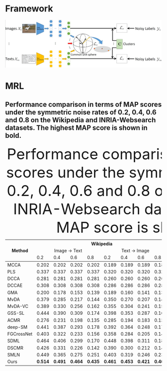 # Framework

![MRL](MRL_Framework.jpg)


# MRL
## Performance comparison in terms of MAP scores under the symmetric noise rates of 0.2, 0.4, 0.6 and 0.8 on the Wikipedia and INRIA-Websearch datasets. The highest MAP score is shown in **bold**.
<table>
<caption>
  <font size=30>Performance comparison in terms of MAP scores under the symmetric noise rates of 0.2, 0.4, 0.6 and 0.8 on the Wikipedia and INRIA-Websearch datasets. The highest MAP score is shown in <b>bold</b></font>.
</caption>
<thead>
  <tr>
    <th class="tg-0pky" rowspan="3", align="center">Method</th>
    <th class="tg-c3ow" colspan="8", align="center">Wikipedia</th>
    <th class="tg-c3ow" colspan="8", align="center">INRIA-Websearch</th>
  </tr>
  <tr>
    <td class="tg-c3ow" colspan="4", align="center">Image → Text</td>
    <td class="tg-c3ow" colspan="4", align="center">Text → Image</td>
    <td class="tg-c3ow" colspan="4", align="center">Image → Text</td>
    <td class="tg-c3ow" colspan="4", align="center">Text → Image</td>
  </tr>
  <tr>
    <td class="tg-c3ow">0.2</td>
    <td class="tg-c3ow">0.4</td>
    <td class="tg-c3ow">0.6</td>
    <td class="tg-c3ow">0.8</td>
    <td class="tg-c3ow">0.2</td>
    <td class="tg-c3ow">0.4</td>
    <td class="tg-c3ow">0.6</td>
    <td class="tg-c3ow">0.8</td>
    <td class="tg-c3ow">0.2</td>
    <td class="tg-c3ow">0.4</td>
    <td class="tg-c3ow">0.6</td>
    <td class="tg-c3ow">0.8</td>
    <td class="tg-c3ow">0.2</td>
    <td class="tg-c3ow">0.4</td>
    <td class="tg-c3ow">0.6</td>
    <td class="tg-c3ow">0.8</td>
  </tr>
</thead>
<tbody>
  <tr>
    <td class="tg-0pky">MCCA</td>
    <td class="tg-c3ow">0.202</td>
    <td class="tg-c3ow">0.202</td>
    <td class="tg-c3ow">0.202</td>
    <td class="tg-c3ow">0.202</td>
    <td class="tg-c3ow">0.189</td>
    <td class="tg-c3ow">0.189</td>
    <td class="tg-c3ow">0.189</td>
    <td class="tg-c3ow">0.189</td>
    <td class="tg-c3ow">0.275</td>
    <td class="tg-c3ow">0.275</td>
    <td class="tg-c3ow">0.275</td>
    <td class="tg-c3ow">0.275</td>
    <td class="tg-c3ow">0.277</td>
    <td class="tg-c3ow">0.277</td>
    <td class="tg-c3ow">0.277</td>
    <td class="tg-c3ow">0.277</td>
  </tr>
  <tr>
    <td class="tg-0pky">PLS</td>
    <td class="tg-c3ow">0.337</td>
    <td class="tg-c3ow">0.337</td>
    <td class="tg-c3ow">0.337</td>
    <td class="tg-c3ow">0.337</td>
    <td class="tg-c3ow">0.320</td>
    <td class="tg-c3ow">0.320</td>
    <td class="tg-c3ow">0.320</td>
    <td class="tg-c3ow">0.320</td>
    <td class="tg-c3ow">0.387</td>
    <td class="tg-c3ow">0.387</td>
    <td class="tg-c3ow">0.387</td>
    <td class="tg-c3ow">0.387</td>
    <td class="tg-c3ow">0.398</td>
    <td class="tg-c3ow">0.398</td>
    <td class="tg-c3ow">0.398</td>
    <td class="tg-c3ow">0.398</td>
  </tr>
  <tr>
    <td class="tg-0pky">DCCA</td>
    <td class="tg-c3ow">0.281</td>
    <td class="tg-c3ow">0.281</td>
    <td class="tg-c3ow">0.281</td>
    <td class="tg-c3ow">0.281</td>
    <td class="tg-c3ow">0.260</td>
    <td class="tg-c3ow">0.260</td>
    <td class="tg-c3ow">0.260</td>
    <td class="tg-c3ow">0.260</td>
    <td class="tg-c3ow">0.188</td>
    <td class="tg-c3ow">0.188</td>
    <td class="tg-c3ow">0.188</td>
    <td class="tg-c3ow">0.188</td>
    <td class="tg-c3ow">0.182</td>
    <td class="tg-c3ow">0.182</td>
    <td class="tg-c3ow">0.182</td>
    <td class="tg-c3ow">0.182</td>
  </tr>
  <tr>
    <td class="tg-0pky">DCCAE</td>
    <td class="tg-c3ow">0.308</td>
    <td class="tg-c3ow">0.308</td>
    <td class="tg-c3ow">0.308</td>
    <td class="tg-c3ow">0.308</td>
    <td class="tg-c3ow">0.286</td>
    <td class="tg-c3ow">0.286</td>
    <td class="tg-c3ow">0.286</td>
    <td class="tg-c3ow">0.286</td>
    <td class="tg-c3ow">0.167</td>
    <td class="tg-c3ow">0.167</td>
    <td class="tg-c3ow">0.167</td>
    <td class="tg-c3ow">0.167</td>
    <td class="tg-c3ow">0.164</td>
    <td class="tg-c3ow">0.164</td>
    <td class="tg-c3ow">0.164</td>
    <td class="tg-c3ow">0.164</td>
  </tr>
  <tr>
    <td class="tg-0pky">GMA</td>
    <td class="tg-c3ow">0.200</td>
    <td class="tg-c3ow">0.178</td>
    <td class="tg-c3ow">0.153</td>
    <td class="tg-c3ow">0.139</td>
    <td class="tg-c3ow">0.189</td>
    <td class="tg-c3ow">0.160</td>
    <td class="tg-c3ow">0.141</td>
    <td class="tg-c3ow">0.136</td>
    <td class="tg-c3ow">0.425</td>
    <td class="tg-c3ow">0.372</td>
    <td class="tg-c3ow">0.303</td>
    <td class="tg-c3ow">0.245</td>
    <td class="tg-c3ow">0.437</td>
    <td class="tg-c3ow">0.378</td>
    <td class="tg-c3ow">0.315</td>
    <td class="tg-c3ow">0.251</td>
  </tr>
  <tr>
    <td class="tg-0pky">MvDA</td>
    <td class="tg-c3ow">0.379</td>
    <td class="tg-c3ow">0.285</td>
    <td class="tg-c3ow">0.217</td>
    <td class="tg-c3ow">0.144</td>
    <td class="tg-c3ow">0.350</td>
    <td class="tg-c3ow">0.270</td>
    <td class="tg-c3ow">0.207</td>
    <td class="tg-c3ow">0.142</td>
    <td class="tg-c3ow">0.286</td>
    <td class="tg-c3ow">0.269</td>
    <td class="tg-c3ow">0.234</td>
    <td class="tg-c3ow">0.186</td>
    <td class="tg-c3ow">0.285</td>
    <td class="tg-c3ow">0.265</td>
    <td class="tg-c3ow">0.233</td>
    <td class="tg-c3ow">0.185</td>
  </tr>
  <tr>
    <td class="tg-0pky">MvDA-VC</td>
    <td class="tg-c3ow">0.389</td>
    <td class="tg-c3ow">0.330</td>
    <td class="tg-c3ow">0.256</td>
    <td class="tg-c3ow">0.162</td>
    <td class="tg-c3ow">0.355</td>
    <td class="tg-c3ow">0.304</td>
    <td class="tg-c3ow">0.241</td>
    <td class="tg-c3ow">0.153</td>
    <td class="tg-c3ow">0.288</td>
    <td class="tg-c3ow">0.272</td>
    <td class="tg-c3ow">0.241</td>
    <td class="tg-c3ow">0.192</td>
    <td class="tg-c3ow">0.286</td>
    <td class="tg-c3ow">0.268</td>
    <td class="tg-c3ow">0.238</td>
    <td class="tg-c3ow">0.190</td>
  </tr>
  <tr>
    <td class="tg-0pky">GSS-SL</td>
    <td class="tg-c3ow">0.444</td>
    <td class="tg-c3ow">0.390</td>
    <td class="tg-c3ow">0.309</td>
    <td class="tg-c3ow">0.174</td>
    <td class="tg-c3ow">0.398</td>
    <td class="tg-c3ow">0.353</td>
    <td class="tg-c3ow">0.287</td>
    <td class="tg-c3ow">0.169</td>
    <td class="tg-c3ow">0.487</td>
    <td class="tg-c3ow">0.424</td>
    <td class="tg-c3ow">0.272</td>
    <td class="tg-c3ow">0.075</td>
    <td class="tg-c3ow">0.510</td>
    <td class="tg-c3ow">0.451</td>
    <td class="tg-c3ow">0.307</td>
    <td class="tg-c3ow">0.085</td>
  </tr>
  <tr>
    <td class="tg-0pky">ACMR</td>
    <td class="tg-c3ow">0.276</td>
    <td class="tg-c3ow">0.231</td>
    <td class="tg-c3ow">0.198</td>
    <td class="tg-c3ow">0.135</td>
    <td class="tg-c3ow">0.285</td>
    <td class="tg-c3ow">0.194</td>
    <td class="tg-c3ow">0.183</td>
    <td class="tg-c3ow">0.138</td>
    <td class="tg-c3ow">0.175</td>
    <td class="tg-c3ow">0.096</td>
    <td class="tg-c3ow">0.055</td>
    <td class="tg-c3ow">0.023</td>
    <td class="tg-c3ow">0.157</td>
    <td class="tg-c3ow">0.114</td>
    <td class="tg-c3ow">0.048</td>
    <td class="tg-c3ow">0.021</td>
  </tr>
  <tr>
    <td class="tg-0pky">deep-SM</td>
    <td class="tg-c3ow">0.441</td>
    <td class="tg-c3ow">0.387</td>
    <td class="tg-c3ow">0.293</td>
    <td class="tg-c3ow">0.178</td>
    <td class="tg-c3ow">0.392</td>
    <td class="tg-c3ow">0.364</td>
    <td class="tg-c3ow">0.248</td>
    <td class="tg-c3ow">0.177</td>
    <td class="tg-c3ow">0.495</td>
    <td class="tg-c3ow">0.422</td>
    <td class="tg-c3ow">0.238</td>
    <td class="tg-c3ow">0.046</td>
    <td class="tg-c3ow">0.509</td>
    <td class="tg-c3ow">0.421</td>
    <td class="tg-c3ow">0.258</td>
    <td class="tg-c3ow">0.063</td>
  </tr>
  <tr>
    <td class="tg-0pky">FGCrossNet</td>
    <td class="tg-c3ow">0.403</td>
    <td class="tg-c3ow">0.322</td>
    <td class="tg-c3ow">0.233</td>
    <td class="tg-c3ow">0.156</td>
    <td class="tg-c3ow">0.358</td>
    <td class="tg-c3ow">0.284</td>
    <td class="tg-c3ow">0.205</td>
    <td class="tg-c3ow">0.147</td>
    <td class="tg-c3ow">0.278</td>
    <td class="tg-c3ow">0.192</td>
    <td class="tg-c3ow">0.105</td>
    <td class="tg-c3ow">0.027</td>
    <td class="tg-c3ow">0.261</td>
    <td class="tg-c3ow">0.189</td>
    <td class="tg-c3ow">0.096</td>
    <td class="tg-c3ow">0.025</td>
  </tr>
  <tr>
    <td class="tg-0pky">SDML</td>
    <td class="tg-c3ow">0.464</td>
    <td class="tg-c3ow">0.406</td>
    <td class="tg-c3ow">0.299</td>
    <td class="tg-c3ow">0.170</td>
    <td class="tg-c3ow">0.448</td>
    <td class="tg-c3ow">0.398</td>
    <td class="tg-c3ow">0.311</td>
    <td class="tg-c3ow">0.184</td>
    <td class="tg-c3ow">0.506</td>
    <td class="tg-c3ow">0.419</td>
    <td class="tg-c3ow">0.283</td>
    <td class="tg-c3ow">0.024</td>
    <td class="tg-c3ow">0.512</td>
    <td class="tg-c3ow">0.412</td>
    <td class="tg-c3ow">0.241</td>
    <td class="tg-c3ow">0.066</td>
  </tr>
  <tr>
    <td class="tg-0pky">DSCMR</td>
    <td class="tg-c3ow">0.426</td>
    <td class="tg-c3ow">0.331</td>
    <td class="tg-c3ow">0.226</td>
    <td class="tg-c3ow">0.142</td>
    <td class="tg-c3ow">0.390</td>
    <td class="tg-c3ow">0.300</td>
    <td class="tg-c3ow">0.212</td>
    <td class="tg-c3ow">0.140</td>
    <td class="tg-c3ow">0.500</td>
    <td class="tg-c3ow">0.413</td>
    <td class="tg-c3ow">0.225</td>
    <td class="tg-c3ow">0.055</td>
    <td class="tg-c3ow">0.536</td>
    <td class="tg-c3ow">0.464</td>
    <td class="tg-c3ow">0.237</td>
    <td class="tg-c3ow">0.052</td>
  </tr>
  <tr>
    <td class="tg-0pky">SMLN</td>
    <td class="tg-c3ow">0.449</td>
    <td class="tg-c3ow">0.365</td>
    <td class="tg-c3ow">0.275</td>
    <td class="tg-c3ow">0.251</td>
    <td class="tg-c3ow">0.403</td>
    <td class="tg-c3ow">0.319</td>
    <td class="tg-c3ow">0.246</td>
    <td class="tg-c3ow">0.237</td>
    <td class="tg-c3ow">0.331</td>
    <td class="tg-c3ow">0.291</td>
    <td class="tg-c3ow">0.262</td>
    <td class="tg-c3ow">0.214</td>
    <td class="tg-c3ow">0.391</td>
    <td class="tg-c3ow">0.349</td>
    <td class="tg-c3ow">0.292</td>
    <td class="tg-c3ow">0.254</td>
  </tr>
  <tr>
    <b><td class="tg-0pky">Ours</td></b>
    <td class="tg-c3ow"><b>0.514</b></td>
    <td class="tg-7btt"><b>0.491</b></td>
    <td class="tg-7btt"><b>0.464</b></td>
    <td class="tg-7btt"><b>0.435</b></td>
    <td class="tg-7btt"><b>0.461</b></td>
    <td class="tg-7btt"><b>0.453</b></td>
    <td class="tg-7btt"><b>0.421</b></td>
    <td class="tg-7btt"><b>0.400</b></td>
    <td class="tg-7btt"><b>0.559</b></td>
    <td class="tg-7btt"><b>0.543</b></td>
    <td class="tg-7btt"><b>0.512</b></td>
    <td class="tg-7btt"><b>0.417</b></td>
    <td class="tg-7btt"><b>0.587</b></td>
    <td class="tg-7btt"><b>0.571</b></td>
    <td class="tg-7btt"><b>0.533</b></td>
    <td class="tg-7btt"><b>0.424</b></td>
  </tr>
</tbody>
</table>
